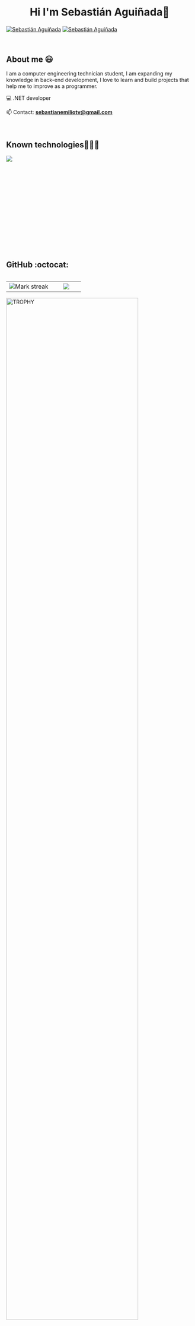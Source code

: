 <h1 align="center">Hi I'm Sebastián Aguiñada👋</h1> 

<p align="left">
<a href="https://www.linkedin.com/in/sebasti%C3%A1n-emilio-agui%C3%B1ada-coto-497a3527b/" target="blank"><img align="center" src="https://img.shields.io/badge/LinkedIn-0077B5?style=for-the-badge&logo=linkedin&logoColor=white" alt="Sebastián Aguiñada"/></a>
<a href = "mailto:sebastianemiliotv@gmail.com" target="blank"><img align="center" src="https://img.shields.io/badge/Gmail-D14836?style=for-the-badge&logo=gmail&logoColor=white" alt="Sebastián Aguiñada"  /></a>
  </p>
<br>
<h2>About me 😃</h2>
<!--Intro start-->
I am a computer engineering technician student, 
I am expanding my knowledge in back-end development, I love to learn and build projects
that help me to improve as a programmer.

<p align="left">
  
💻 .NET developer

📫 Contact: **sebastianemiliotv@gmail.com**
<!--Intro end-->
  </p>
<br>

<h2 >Known technologies👨🏻‍💻</h2>
<!--tech stack icons-->
<p align="left">
  <a href="https://skillicons.dev">
    <img src="https://skillicons.dev/icons?i=cs,css,html,js,mysql,sqlite,firebase,git,github,postman,vscode,bash,linux,&perline=12" />
  </a>
</p>
<br>
<!-------------------------->
<br>
<br><br>
<br>
<br><br><br>
<br><br>

<!------------------------->
  <br>
<br><br>

<h2>GitHub :octocat:</h2>
<!--- stats & Trophy (start) -->
<p align="center">
  <!--- stats (start) -->
<table align="left">
<tr border="none">
<td width="60%" align="center">

<!--  <img  align="center"  src="https://github-readme-stats.vercel.app/api?username=unsimpledev&theme=dark&show_icons=true&count_private=true" />
  <br></br> -->
  <img  title="🔥 Get streak stats for your profile at git.io/streak-stats" alt="Mark streak" src="https://github-readme-streak-stats.herokuapp.com/?user=unsimpledev&theme=dark&hide_border=false" /> 
</td>

<td width="40%" align="center">

  <img  align="center"  src="https://github-readme-stats.anuraghazra1.vercel.app/api/top-langs/?username=unsimpledev&theme=dark&hide_border=false&no-bg=true&no-frame=true&langs_count=10"/>

  </td>
</tr>
</table>
<!--- stats (end) -->

<!--- trophy (start) -->
<div align=left>
  <a href="https://github.com/ryo-ma/github-profile-trophy" title="Go to Source">
      <img align="center" width=84% src="https://github-profile-trophy.vercel.app/?username=unsimpledev&theme=radical&row=1&column=7&margin-h=15&margin-w=5&no-bg=true" alt="TROPHY" />
    </a>
</div>
<!--- trophy (start) -->


</p>        
<!--- stats (end) -->
